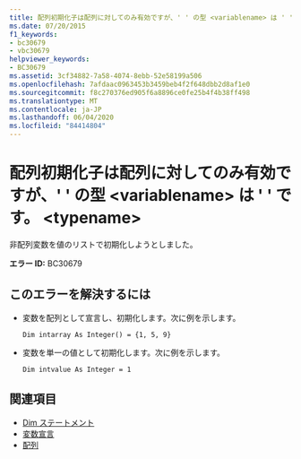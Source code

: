 ```yaml
---
title: 配列初期化子は配列に対してのみ有効ですが、' ' の型 <variablename> は ' ' です。 <typename>
ms.date: 07/20/2015
f1_keywords:
- bc30679
- vbc30679
helpviewer_keywords:
- BC30679
ms.assetid: 3cf34882-7a58-4074-8ebb-52e58199a506
ms.openlocfilehash: 7afdaac0963453b3459beb4f2f648dbb2d8af1e0
ms.sourcegitcommit: f8c270376ed905f6a8896ce0fe25b4f4b38ff498
ms.translationtype: MT
ms.contentlocale: ja-JP
ms.lasthandoff: 06/04/2020
ms.locfileid: "84414804"
---
```

# <a name="array-initializers-are-valid-only-for-arrays-but-the-type-of-variablename-is-typename"></a>配列初期化子は配列に対してのみ有効ですが、' ' の型 \<variablename> は ' ' です。 \<typename>
非配列変数を値のリストで初期化しようとしました。  
  
 **エラー ID:** BC30679  
  
## <a name="to-correct-this-error"></a>このエラーを解決するには  
  
- 変数を配列として宣言し、初期化します。次に例を示します。  
  
     `Dim intarray As Integer() = {1, 5, 9}`  
  
- 変数を単一の値として初期化します。次に例を示します。  
  
     `Dim intvalue As Integer = 1`  
  
## <a name="see-also"></a>関連項目

- [Dim ステートメント](../language-reference/statements/dim-statement.md)
- [変数宣言](../programming-guide/language-features/variables/variable-declaration.md)
- [配列](../programming-guide/language-features/arrays/index.md)
